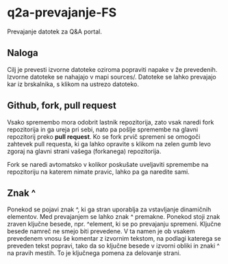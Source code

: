 # q2a-prevajanje-FS
Prevajanje datotek za Q&amp;A portal.

## Naloga
Cilj je prevesti izvorne datoteke oziroma popraviti napake v že prevedenih. Izvorne datoteke se nahajajo v mapi sources/. Datoteke se lahko prevajajo kar iz brskalnika, s klikom na ustrezo datoteko.

## Github, fork, pull request
Vsako spremembo mora odobrit lastnik repozitorija, zato vsak naredi fork repozitorija in ga ureja pri sebi, nato pa pošlje spremembe na glavni repozitorij preko **pull request**. Ko se fork prvič spremeni se omogoči zahtevek pull requesta, ki ga lahko opravite s klikom na zelen gumb levo zgoraj na glavni strani vašega (forkanega) repozitorija.

Fork se naredi avtomatsko v kolikor poskušate uveljaviti spremembe na repozitoriju na katerem nimate pravic, lahko pa ga naredite sami.

## Znak ^
Ponekod se pojavi znak ^, ki ga stran uporablja za vstavljanje dinamičnih elementov. Med prevajanjem se lahko znak ^ premakne. Ponekod stoji znak zraven ključne besede, npr. ^element, ki se po prevajanju spremeni. Ključne besede namreč ne smejo biti prevedene. V ta namen je ob vsakem prevedenem vnosu še komentar z izvornim tekstom, na podlagi katerega se preveden tekst popravi, tako da so ključne besede v izvorni obliki in znaki ^ na pravih mestih. To je ključnega pomena za delovanje strani.
